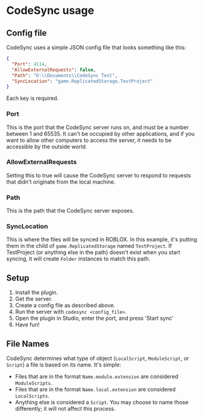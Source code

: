 # CodeSync usage

## Config file
CodeSync uses a simple JSON config file that looks something like this:

```json
{
  "Port": 4114,
  "AllowExternalRequests": false,
  "Path": "D:\\Documents\\CodeSync Test",
  "SyncLocation": "game.ReplicatedStorage.TestProject"
}
```

Each key is required.

### Port
This is the port that the CodeSync server runs on, and must be a number between 1 and 65535. It can't be occupied by other applications, and if you want to allow other computers to access the server, it needs to be accessible by the outside world.

### AllowExternalRequests
Setting this to true will cause the CodeSync server to respond to requests that didn't originate from the local machine.

### Path
This is the path that the CodeSync server exposes.

### SyncLocation
This is where the files will be synced in ROBLOX. In this example, it's putting them in the child of `game.ReplicatedStorage` named `TestProject`. If TestProject (or anything else in the path) doesn't exist when you start syncing, it will create `Folder` instances to match this path.

## Setup

1. Install the plugin.
2. Get the server.
3. Create a config file as described above.
4. Run the server with `codesync <config_file>`.
5. Open the plugin in Studio, enter the port, and press 'Start sync'
6. Have fun!

## File Names
CodeSync determines what type of object (`LocalScript`, `ModuleScript`, or `Script`) a file is based on its name. It's simple:

* Files that are in the format `Name.module.extension` are considered `ModuleScripts`.
* Files that are in the format `Name.local.extension` are considered `LocalScripts`.
* Anything else is considered a `Script`. You may choose to name those differently; it will not affect this process.